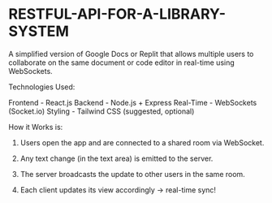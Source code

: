 # RESTFUL-API-FOR-A-LIBRARY-SYSTEM

A simplified version of Google Docs or Replit that allows multiple users to collaborate on the same document or code editor in real-time using WebSockets.

Technologies Used: 

Frontend - 	React.js
Backend - 	Node.js + Express
Real-Time - 	WebSockets (Socket.io)
Styling - 	Tailwind CSS (suggested, optional)

How it Works is:

1. Users open the app and are connected to a shared room via WebSocket.

2. Any text change (in the text area) is emitted to the server.

3. The server broadcasts the update to other users in the same room.

4. Each client updates its view accordingly → real-time sync!
